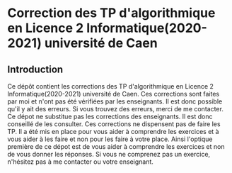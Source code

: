 # Correction des TP d'algorithmique en Licence 2 Informatique(2020-2021) université de Caen

## Introduction

Ce dépôt contient les corrections des TP d'algorithmique en Licence 2 Informatique(2020-2021) université de Caen. Ces corrections sont faites par moi et n'ont pas été vérifiées par les enseignants. Il est donc possible qu'il y ait des erreurs. Si vous trouvez des erreurs, merci de me contacter.
Ce dépot ne substitue pas les corrections des enseignants. Il est donc conseillé de les consulter.
Ces corrections ne dispensent pas de faire les TP. Il a été mis en place pour vous aider à comprendre les exercices et à vous aider à les faire et non pour les faire à votre place.
Ainsi l'optique première de ce dépot est de vous aider à comprendre les exercices et non de vous donner les réponses. Si vous ne comprenez pas un exercice, n'hésitez pas à me contacter ou votre enseignant.